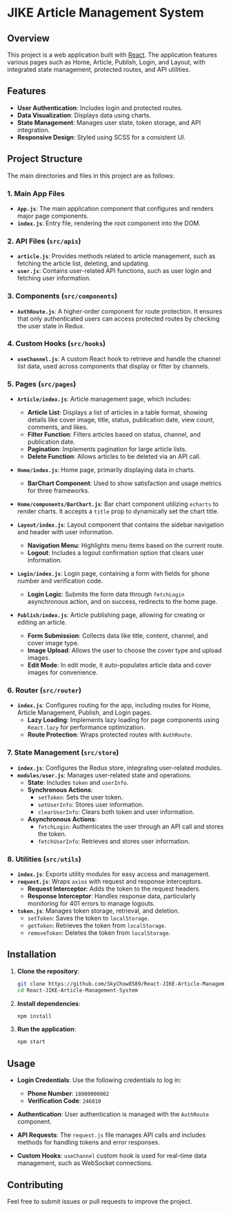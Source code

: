 # JIKE Article Management System

## Overview

This project is a web application built with [React](https://reactjs.org/). The application features various pages such as Home, Article, Publish, Login, and Layout, with integrated state management, protected routes, and API utilities.

## Features

- **User Authentication**: Includes login and protected routes.
- **Data Visualization**: Displays data using charts.
- **State Management**: Manages user state, token storage, and API integration.
- **Responsive Design**: Styled using SCSS for a consistent UI.

## Project Structure

The main directories and files in this project are as follows:

### 1. Main App Files

- **`App.js`**: The main application component that configures and renders major page components.
- **`index.js`**: Entry file, rendering the root component into the DOM.

### 2. API Files (`src/apis`)

- **`article.js`**: Provides methods related to article management, such as fetching the article list, deleting, and updating.
- **`user.js`**: Contains user-related API functions, such as user login and fetching user information.

### 3. Components (`src/components`)

- **`AuthRoute.js`**: A higher-order component for route protection. It ensures that only authenticated users can access protected routes by checking the user state in Redux.

### 4. Custom Hooks (`src/hooks`)

- **`useChannel.js`**: A custom React hook to retrieve and handle the channel list data, used across components that display or filter by channels.

### 5. Pages (`src/pages`)

- **`Article/index.js`**: Article management page, which includes:

  - **Article List**: Displays a list of articles in a table format, showing details like cover image, title, status, publication date, view count, comments, and likes.
  - **Filter Function**: Filters articles based on status, channel, and publication date.
  - **Pagination**: Implements pagination for large article lists.
  - **Delete Function**: Allows articles to be deleted via an API call.

- **`Home/index.js`**: Home page, primarily displaying data in charts.

  - **BarChart Component**: Used to show satisfaction and usage metrics for three frameworks.

- **`Home/components/BarChart.js`**: Bar chart component utilizing `echarts` to render charts. It accepts a `title` prop to dynamically set the chart title.

- **`Layout/index.js`**: Layout component that contains the sidebar navigation and header with user information.

  - **Navigation Menu**: Highlights menu items based on the current route.
  - **Logout**: Includes a logout confirmation option that clears user information.

- **`Login/index.js`**: Login page, containing a form with fields for phone number and verification code.

  - **Login Logic**: Submits the form data through `fetchLogin` asynchronous action, and on success, redirects to the home page.

- **`Publish/index.js`**: Article publishing page, allowing for creating or editing an article.
  - **Form Submission**: Collects data like title, content, channel, and cover image type.
  - **Image Upload**: Allows the user to choose the cover type and upload images.
  - **Edit Mode**: In edit mode, it auto-populates article data and cover images for convenience.

### 6. Router (`src/router`)

- **`index.js`**: Configures routing for the app, including routes for Home, Article Management, Publish, and Login pages.
  - **Lazy Loading**: Implements lazy loading for page components using `React.lazy` for performance optimization.
  - **Route Protection**: Wraps protected routes with `AuthRoute`.

### 7. State Management (`src/store`)

- **`index.js`**: Configures the Redux store, integrating user-related modules.
- **`modules/user.js`**: Manages user-related state and operations.
  - **State**: Includes `token` and `userInfo`.
  - **Synchronous Actions**:
    - `setToken`: Sets the user token.
    - `setUserInfo`: Stores user information.
    - `clearUserInfo`: Clears both token and user information.
  - **Asynchronous Actions**:
    - `fetchLogin`: Authenticates the user through an API call and stores the token.
    - `fetchUserInfo`: Retrieves and stores user information.

### 8. Utilities (`src/utils`)

- **`index.js`**: Exports utility modules for easy access and management.
- **`request.js`**: Wraps `axios` with request and response interceptors.
  - **Request Interceptor**: Adds the token to the request headers.
  - **Response Interceptor**: Handles response data, particularly monitoring for 401 errors to manage logouts.
- **`token.js`**: Manages token storage, retrieval, and deletion.
  - `setToken`: Saves the token to `localStorage`.
  - `getToken`: Retrieves the token from `localStorage`.
  - `removeToken`: Deletes the token from `localStorage`.

## Installation

1. **Clone the repository**:

   ```bash
   git clone https://github.com/SkyChow8589/React-JIKE-Article-Management-System.git
   cd React-JIKE-Article-Management-System
   ```

2. **Install dependencies**:
   ```bash
   npm install
   ```
3. **Run the application**:
   ```bash
   npm start
   ```

## Usage

- **Login Credentials**: Use the following credentials to log in:

  - **Phone Number**: `18000000002`
  - **Verification Code**: `246810`

- **Authentication**: User authentication is managed with the `AuthRoute` component.

- **API Requests**: The `request.js` file manages API calls and includes methods for handling tokens and error responses.

- **Custom Hooks**: `useChannel` custom hook is used for real-time data management, such as WebSocket connections.

## Contributing

Feel free to submit issues or pull requests to improve the project.
